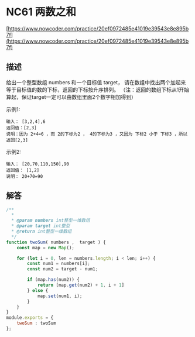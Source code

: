# NC61 两数之和

[https://www.nowcoder.com/practice/20ef0972485e41019e39543e8e895b7f](https://www.nowcoder.com/practice/20ef0972485e41019e39543e8e895b7f)

## 描述

给出一个整型数组 numbers 和一个目标值 target，
请在数组中找出两个加起来等于目标值的数的下标，返回的下标按升序排列。
（注：返回的数组下标从1开始算起，保证target一定可以由数组里面2个数字相加得到）

示例1:

```text
输入： [3,2,4],6
返回值：[2,3]
说明：因为 2+4=6 ，而 2的下标为2 ， 4的下标为3 ，又因为 下标2 小于 下标3 ，所以返回[2,3]   
```

示例2:

```text
输入： [20,70,110,150],90
返回值： [1,2]
说明： 20+70=90 
```

## 解答

```javascript
/**
  * 
  * @param numbers int整型一维数组 
  * @param target int整型 
  * @return int整型一维数组
  */
function twoSum( numbers ,  target ) {
    const map = new Map();

    for (let i = 0, len = numbers.length; i < len; i++) {
        const num1 = numbers[i];
        const num2 = target - num1;

        if (map.has(num2)) {
            return [map.get(num2) + 1, i + 1]
        } else {
            map.set(num1, i);
        }
    }
}
module.exports = {
    twoSum : twoSum
};
```